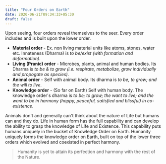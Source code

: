 ```yaml
---
title: "Four Orders on Earth"
date: 2020-06-21T09:34:33+05:30
draft: false
---
```


Upon seeing, four orders reveal themselves to the seer. Every order includes and is built upon the lower order. 

- **Material order** - Ex. non living material units like atoms, stones, water etc. Innateness (Dharma) is _to be/exist (with formation and deformation)_.
- **Living (Pranic) order** - Microbes, plants, animal and human bodies. Its Dharma is _to be & to grow (i.e. respirate, metabolize, grow individually and propogate as species)_.
- **Animal order** - Self with animal body. Its dharma is _to be, to grow; and the will to live_.
- **Knowledge order** - (So far on Earth) Self with human body. The knowledge order's dharma is _to be; to grow; the want to live; and the want to be in harmony (happy, peaceful, satisfied and blissful) in co-existence_.

Animals don't and generally can't think about the nature of Life but humans can and they do. Life in human form has the full capability and can develop the ability to grasp the knowledge of Life and Existence. This capability puts humans uniquely in the bucket of Knowledge Order on Earth. Humanity uniquely forms the knowledge order on Earth, built on top of the lower three orders which evolved and coexisted in perfect harmony. 


> Humanity is yet to attain its perfection and harmony with the rest of the Nature.

